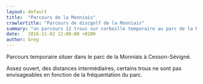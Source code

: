 ```yaml
---
layout: default
title:  "Parcours de la Monniais"
crawlertitle: "Parcours de discgolf de la Monniais"
summary: "un parcours 12 trous sur corbeille temporaire au parc de la Monniais à Cesson-Sévigné"
date:   2016-11-02 12:00:00 +0200
author: Greg
---
```


Parcours temporaire situer dans le parc de la Monniais à Cesson-Sévigné.

Assez ouvert, des distances intermédiaires, certains trous ne sont pas envisageables en fonction de la fréquentation du parc. 
